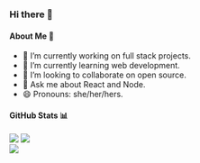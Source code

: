 ### Hi there 👋

#### About Me 💫

- 🔭 I’m currently working on full stack projects.
- 🌱 I’m currently learning web development.
- 👯 I’m looking to collaborate on open source.
- 💬 Ask me about React and Node.
- 😄 Pronouns: she/her/hers.

#### GitHub Stats 📊

![](https://github-readme-stats.vercel.app/api?username=Yana-Gupta&theme=dark&hide_border=false&include_all_commits=true&count_private=true)
![](https://github-readme-streak-stats.herokuapp.com/?user=Yana-Gupta&theme=dark&hide_border=false)<br/>
![](https://github-readme-stats.vercel.app/api/top-langs/?username=Yana-Gupta&theme=dark&hide_border=false&include_all_commits=true&count_private=true&layout=compact)
